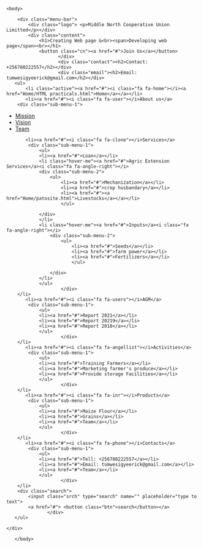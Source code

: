 <html>
    <head>
        <title>Middle North Coop Ltd</title>
        <link rel="stylesheet" href="style.css"> 
        <link rel="stylesheet" href="https://stackpath.bootstrapcdn.com/font-awesome/4.7.0/css/font-awesome.min.css"> 
    </head>
    
    <body>
         
        <div class="menu-bar">
            <div class="logo"> <p>Middle North Cooperative Union Limitted</p></div>
            <div class="content">
                <h1>Creating Web page &<br><span>Developing web page</span><br></h1>
                <button class="cn"><a href="#">Join Us</a></button>
                       </div>
                       <div class="contact"><h2>Contact: +256780222557</h2></div>
                       <div class="email"><h2>Email: tumwesigyeerick@gmail.com</h2></div>  
       <ul>
           <li class="active"><a href="#"><i class="fa fa-home"></i><a href="Home/HTML practicals.html">Home</a></a></li>
           <li><a href="#"><i class="fa fa-user"></i>About us</a>
        <div class="sub-menu-1">
<ul>
<li><a href="#">Mission</a></li>
<li><a href="#">Vision</a></li>
<li><a href="#">Team</a></li>
</ul>
        </div>
        </li>

           <li><a href="#"><i class="fa fa-clone"></i>Services</a>
            <div class="sub-menu-1">
                <ul>
                <li><a href="#">Loan</a></li>
                <li class="hover-me"><a href="#">Agric Extension Services</a><i class="fa fa-angle-right"></i>
                <div class="sub-menu-2"> 
                    <ul>
                        <li><a href="#">Mechanization</a></li>
                        <li><a href="#">crop husbandary</a></li>
                        <li><a href="#"><a href="Home/patosite.html">Livestocks</a></a></li>
                        </ul>

                </div>
                </li>
                <li class="hover-me"><a href="#">Inputs</a><i class="fa fa-angle-right"></i>
                    <div class="sub-menu-2"> 
                        <ul>
                            <li><a href="#">Seeds</a></li>
                            <li><a href="#">farm power</a></li>
                            <li><a href="#">Fertilizers</a></li>
                            </ul>
    
                    </div>
                </li>
                </ul>
                        </div>
        </li>
           <li><a href="#"><i class="fa fa-users"></i>AGM</a>
            <div class="sub-menu-1">
                <ul>
                <li><a href="#">Report 2021</a></li>
                <li><a href="#">Report 20219</a></li>
                <li><a href="#">Report 2018</a></li>
                </ul>
                        </div>
        </li>
           <li><a href="#"><i class="fa fa-angellist"></i>Activities</a>
            <div class="sub-menu-1">
                <ul>
                <li><a href="#">Training Farmers</a></li>
                <li><a href="#">Marketing farmer's produce</a></li>
                <li><a href="#">Provide storage Facilities</a></li>
                </ul>
                        </div>
        </li>
           <li><a href="#"><i class="fa fa-inr"></i>Products</a>
            <div class="sub-menu-1">
                <ul>
                <li><a href="#">Maize Flour</a></li>
                <li><a href="#">Grains</a></li>
                <li><a href="#">Team</a></li>
                </ul>
                        </div>
        </li>
           <li><a href="#"><i class="fa fa-phone"></i>Contacts</a>
            <div class="sub-menu-1">
                <ul>
                <li><a href="#">Tell: +256780222557</a></li>
                <li><a href="#">Email: tumwesigyeerick@gmail.com</a></li>
                <li><a href="#">Team</a></li>
                </ul>
                        </div>
        </li>
        <div class="search">
            <input class="srch" type="search" name="" placeholder="type to text">
            <a href="#"> <button class="btn">search</button></a>
                   </div> 
       </ul>
       
    </div>
       
       </body>
</html>
